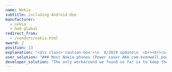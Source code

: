 ```yaml
---
name: Nokia
subtitle: including Android One
manufacturer:
  - nokia
  - hmd global
redirect_from:
  - /vendors/nokia.html
award: 2
position: 13
explanation: "<div class='caution-box'>\n  8/2019 update\n  <br><br>\n  <b>Good news</b>: HMD Global <a href=\"https://community.phones.nokia.com/discussion/51246/tapping-into-android-pies-adaptive-battery-for-optimum-battery-performance\">claims to disable Evenwell powersaving apps</a> on all devices running Android Pie or newer.\n  <br>\n  <b>NOT SO GOOD NEWS</b>: DuraSpeed remains.\n</div>\nHMD Global/Nokia was the main reason this website came to exist. They had the most aggressive app killers preinstalled on their phones.\nThere were three different app killing mechanisms:\n* *com.evenwell.powersaving.g3* on Android Pie for most Nokia phones - **this one has been disabled since 8/2019 on devices running Pie or greater**\n* *com.evenwell.emm* on Android Go (Oreo?) for Nokia 1 - **probably still in the wild since HMD only disabled Evenwell apps for Pie or greater**\n* *DuraSpeed* on Android Pie (build 00WW_3_180) for the US Nokia 3.1 (TA-1049, TA-1063) and Nokia 5.1 - **this one is still in the wild**\n### Most Nokia phones (Power saver AKA com.evenwell.powersaving.g3)\n<div class='caution-box'>\n  The Evenwell Power saver *(com.evenwell.powersaving.g3)* has been disabled by HMD Global for devices running Pie or greater as of 8/2019.\n</div>\nThe text below has been left here to preserve the detail and history of events.\n~~Note: In Feb/March 2019, apparently on a few models distributed in Europe and US, the Evenwell Power Saver has been reworked to not kill the apps as aggressively, which largely resolves all issues for those models.~~\n~~Nokia on Android O and P kills any background process including sleep tracking (or any other sport tracking) after 20 minutes if the screen is off. Also when killed all alarms are stopped which renders for example any alarm clock apps useless.~~\n~~We have investigated this issue in details. We did even purchase a Nokia 6.1 to be able to reproduce the issue. The problem only occurs on Nokia devices with Android Pie. Nokia started to bundle a toxic app (package: com.evenwell.powersaving.g3 or com.evenwell.emm, name: Power saver) with their devices by some 3rd party company Evenwell. This app kills apps in the most brutal way we have seen so far among Android vendors.~~\n~~Whitelisting apps from battery optimizations does not help! Evenwell kills even whitelisted apps.~~\n~~What this non-standard app does is every process gets killed after 20 minutes regardless it is actually supposed to be running and doing a useful job for the user. Also alarms are not triggered. The aim is apparently to save your battery by rendering tracking apps and other apps that use background processing useless.~~\n~~Moreover even third-party user visible alarms (alarm clock alarms) are not triggering properly on Nokia as foreground services cannot be started from background on Nokia. This is a serious issue unparalleled to any other vendor. We did not yet find a workaround for this :(. 3rd party alarms clock / calendars etc… won't be realiable on Nokia.~~\n~~You can read more on this issue here:\n[https://community.phones.nokia.com/discussion/3428/background-service-killed-even-when-whitelisted](https://community.phones.nokia.com/discussion/3428/background-service-killed-even-when-whitelisted)~~\nFor fun investigative read about Evenwell, check out [Who is Nokia?](https://medium.com/@roundedeverett/who-is-nokia-cb24ecbc52a9)\n### Nokia 1 (com.evenwell.emm)\nOn Nokia 1 there is an alternative package that works very similar to what the com.evenwell.powersaving.g3 package is doing on the higher end models.\n### Nokia 3.1 and 5.1 (DuraSpeed)\nOn Mediatek-based devices, HMD has baked in [DuraSpeed](https://www.appbrain.com/app/duraspeed/com.mediatek.duraspeed) as a system service. There is no user-facing control, or whitelist; this Mediatek-developed task killer terminates all background apps without prejudice.\nDuraSpeed can be disabled through the global settings store, but this is a protected area of Android that can only be manipulated through adb, or an app that has been granted the `WRITE_SECURE_SETTINGS` permission (which must also be done with ADB). Additionally, the setting does not survive a reboot. Users can fix their devices themselves using an automation app (see \"Solution for users\"), or apps can request the `WRITE_SECURE_SETTINGS` permission and then cycle the flag on startup to kill DuraSpeed. Syncthing-Fork is one app that has [taken this approach](https://github.com/Catfriend1/syncthing-android/wiki/Nokia-HMD-phone-preparations).\nUnfortunately, there are [some](https://forum.xda-developers.com/showpost.php?s=1f4fbd7602c2739781c1c5346bb06e36&p=80157506&postcount=7) [reports](https://github.com/urbandroid-team/dont-kill-my-app/issues/57#issuecomment-534246709) that even this fix does not work."
user_solution: "### Most Nokia phones (Power saver AKA com.evenwell.powersaving.g3)\nTo fix this issue, please do the following:\n* Go to **Phone settings > Apps > See all apps**.\n* Tap on the **right top corner menu > Show system**.\n* Find **Power saver** app in the list, select it and **Force close**. It will remain stopped for a while, but will restart itself eventually.\nFrom now on, background apps should work normally and use the standard Android battery optimizations.\nStill 3rd party alarm clocks or any task scheduling of foreground tasks at a particular time won't work. ~~We do not have any solution for this at the moment~~ UPDATE: in our preliminary tests it seems that force stopping or uninstalling the **Power saver** app also fixes alarms and starting of foreground services, until the Power saver restarts.\nAlternative solution for tech-savvy users:\n### Most Nokia models\n<div class='caution-box'>\n  The Evenwell Power saver *(com.evenwell.powersaving.g3)* has been disabled by HMD Global for devices running Pie or greater as of 8/2019.\n</div>\nDisable the *com.evenwell.powersaving.g3* package via the following adb commands:\n`adb shell`<br>\n`pm disable-user com.evenwell.powersaving.g3`\n### Nokia 1 (Android Go)\nDisable the *com.evenwell.emm* package via the following adb commands:\n`adb shell`<br>\n`pm disable-user com.evenwell.emm`\n### Nokia 3.1 and 5.1\nRegrettably, HMD did not include any sort of Settings switch to control DuraSpeed's operation. And since the task killer is a system service and not an app, it cannot simply be uninstalled. Fortunately, DuraSpeed does have a hidden kill switch: It watches the `setting.duraspeed.enabled` setting and will stop itself when the flag is set to any value that does not equal `1`. Once DuraSpeed stops itself, the phone is cured and all background apps will function normally. However, this workaround does not stick across reboots, so the flag has to be cycled at every boot using an automation app like [MacroDroid](https://play.google.com/store/apps/details?id=com.arlosoft.macrodroid).\nFirst, use adb to grant MacroDroid (or your choice of automation app) the ability to write to the global settings store:\n```\nadb shell pm grant com.arlosoft.macrodroid android.permission.WRITE_SECURE_SETTINGS\n```\nThen create a task, triggered at **Device Boot**, that performs the following:\n1. System Setting: type **Global**, name **setting.duraspeed.enabled**, value **2**\n2. System Setting: type **System**, name **setting.duraspeed.enabled**, value **2**\n3. System Setting: type **Global**, name **setting.duraspeed.enabled**, value **0**\n4. System Setting: type **System**, name **setting.duraspeed.enabled**, value **0**\nNOTE: You need both 'Global' and 'System' type settings (the screenshots below show only Global - you get the idea).\n<div class='img-block'>\n  <figure>\n     <img src='/assets/img/nokia/duraspeed_macrodroid_kyrasantae.png'>\n     <figcaption>MacroDroid example task</figcaption>\n  </figure>\n  <figure>\n     <img src='/assets/img/nokia/duraspeed_tasker_yoryan.jpg'>\n     <figcaption>Tasker example task</figcaption>\n  </figure>\n</div>\nRun this task and verify there are no errors. If all is well, then DuraSpeed will be immediately disabled, and it will also be disabled on reboot."
developer_solution: "The only workaround we found so far is to keep the screen on all time your process runs. Yes, this is very battery consuming. As usually, vendors trying to safe your battery cause much bigger battery drain on this kind of workarounds. An alternative to this is to turn the screen on only less than every 20 minutes.\nAnother serious issue which we did not find a workaround for is that Nokia does not allow to start service using `startForegroundService()` when the process is not on background. We cannot reproduce it in few minutes after the process gets to background, but after ~hours there is the following message in the log:\n`ActivityManager: Background start not allowed: service Intent { act=com.myapp.ALARM_ALERT flg=0x4 pkg=com.myapp (has extras) } to com.myapp/.MyService from pid=-1 uid=666 pkg=com.myapp startFg?=true`\nThis renders any alarm clocks, calendars, schedulers, automation tasks or any other processing at specified time useless."
---
```


